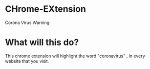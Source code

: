 # CHrome-EXtension

Corona Virus Warning

# What will this do?

This chrome extension will highlight the word "coronavirus" , in every website that you visit.